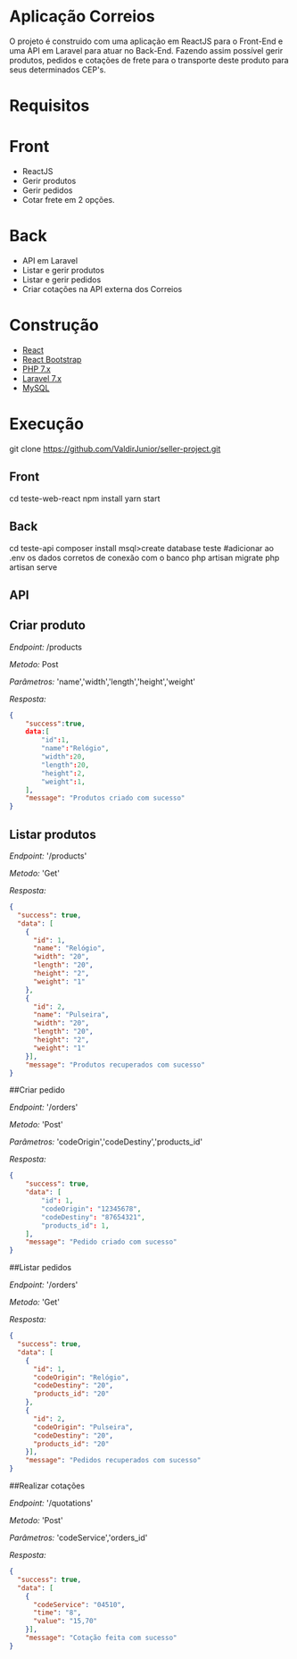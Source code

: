 # Aplicação Correios

O projeto é construido com uma aplicação em ReactJS para o Front-End e uma API em Laravel para atuar no Back-End. Fazendo assim possível gerir produtos, pedidos e cotações de frete para o transporte deste produto para seus determinados CEP's.

# Requisitos

# Front
- ReactJS
- Gerir produtos
- Gerir pedidos
- Cotar frete em 2 opções.

# Back

- API em Laravel
- Listar e gerir produtos
- Listar e gerir pedidos
- Criar cotações na API externa dos Correios

# Construção

- [React](https://pt-br.reactjs.org/)
- [React Bootstrap](https://react-bootstrap.github.io/)
- [PHP 7.x](https://www.php.net)
- [Laravel 7.x](https://laravel.com)
- [MySQL](https://www.mysql.com)

# Execução

git clone https://github.com/ValdirJunior/seller-project.git

## Front

cd teste-web-react
npm install
yarn start

## Back

cd teste-api
composer install
msql>create database teste
#adicionar ao .env os dados corretos de conexão com o banco
php artisan migrate
php artisan serve

## API

## Criar produto

*Endpoint:*
/products

*Metodo:*
Post

*Parâmetros:*
'name','width','length','height','weight'

*Resposta:*
```json
{
    "success":true,
    data:[
        "id":1,
        "name":"Relógio",
        "width":20,
        "length":20,
        "height":2,
        "weight":1,
    ],
    "message": "Produtos criado com sucesso"
}
```
## Listar produtos

*Endpoint:*
'/products'

*Metodo:*
'Get'

*Resposta:*
```json
{
  "success": true,
  "data": [
    {
      "id": 1,
      "name": "Relógio",
      "width": "20",
      "length": "20",
      "height": "2",
      "weight": "1"
    },
    {
      "id": 2,
      "name": "Pulseira",
      "width": "20",
      "length": "20",
      "height": "2",
      "weight": "1"
    }],
    "message": "Produtos recuperados com sucesso"
}
```
##Criar pedido

*Endpoint:*
'/orders'

*Metodo:*
'Post'

*Parâmetros:*
'codeOrigin','codeDestiny','products_id'

*Resposta:*
```json
{
    "success": true,
    "data": [
        "id": 1,
        "codeOrigin": "12345678",
        "codeDestiny": "87654321",
        "products_id": 1,
    ],
    "message": "Pedido criado com sucesso"
}
```
##Listar pedidos

*Endpoint:*
'/orders'

*Metodo:*
'Get'

*Resposta:*
```json
{
  "success": true,
  "data": [
    {
      "id": 1,
      "codeOrigin": "Relógio",
      "codeDestiny": "20",
      "products_id": "20"
    },
    {
      "id": 2,
      "codeOrigin": "Pulseira",
      "codeDestiny": "20",
      "products_id": "20"
    }],
    "message": "Pedidos recuperados com sucesso"
}
```
##Realizar cotações


*Endpoint:*
'/quotations'

*Metodo:*
'Post'

*Parâmetros:*
'codeService','orders_id'

*Resposta:*
```json
{
  "success": true,
  "data": [
    {
      "codeService": "04510",
      "time": "8",
      "value": "15,70"
    }],
    "message": "Cotação feita com sucesso"
}
```

